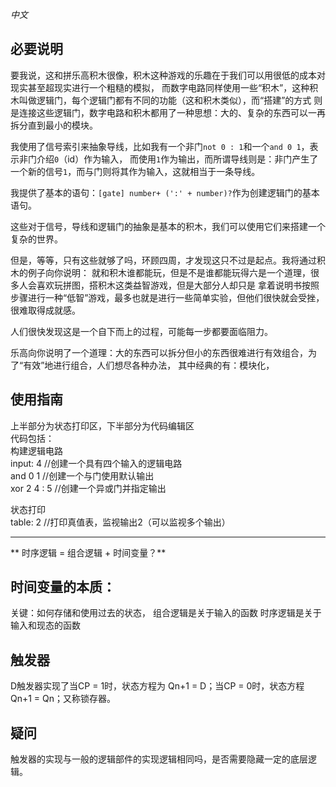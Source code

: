 *中文*

## 必要说明
要我说，这和拼乐高积木很像，积木这种游戏的乐趣在于我们可以用很低的成本对现实甚至超现实进行一个粗糙的模拟，
而数字电路同样使用一些“积木”，这种积木叫做逻辑门，每个逻辑门都有不同的功能（这和积木类似），而“搭建”的方式
则是连接这些逻辑门，数字电路和积木都用了一种思想：大的、复杂的东西可以一再拆分直到最小的模块。  

我使用了信号索引来抽象导线，比如我有一个非门`not 0 : 1`和一个`and 0 1`，表示非门介绍`0`（id）作为输入，
而使用`1`作为输出，而所谓导线则是：非门产生了一个新的信号`1`，而与门则将其作为输入，这就相当于一条导线。  

我提供了基本的语句：`[gate] number+ (':' + number)?`作为创建逻辑门的基本语句。  

这些对于信号，导线和逻辑门的抽象是基本的积木，我们可以使用它们来搭建一个复杂的世界。  

但是，等等，只有这些就够了吗，环顾四周，才发现这只不过是起点。我将通过积木的例子向你说明：
就和积木谁都能玩，但是不是谁都能玩得六是一个道理，很多人会喜欢玩拼图，搭积木这类益智游戏，但是大部分人却只是
拿着说明书按照步骤进行一种“低智”游戏，最多也就是进行一些简单实验，但他们很快就会受挫，很难取得成就感。 

人们很快发现这是一个自下而上的过程，可能每一步都要面临阻力。  

乐高向你说明了一个道理：大的东西可以拆分但小的东西很难进行有效组合，为了“有效”地进行组合，人们想尽各种办法，
其中经典的有：模块化，


## 使用指南
上半部分为状态打印区，下半部分为代码编辑区  
代码包括：  
构建逻辑电路  
input: 4 //创建一个具有四个输入的逻辑电路  
and 0 1 //创建一个与门使用默认输出  
xor 2 4 : 5 //创建一个异或门并指定输出  

状态打印  
table: 2 //打印真值表，监视输出2（可以监视多个输出）  

---

** 时序逻辑 = 组合逻辑 + 时间变量？**  

## 时间变量的本质：
关键：如何存储和使用过去的状态，
组合逻辑是关于输入的函数
时序逻辑是关于输入和现态的函数

## 触发器
D触发器实现了当CP = 1时，状态方程为 Qn+1 = D；当CP = 0时，状态方程 Qn+1 = Qn；又称锁存器。

## 疑问
触发器的实现与一般的逻辑部件的实现逻辑相同吗，是否需要隐藏一定的底层逻辑。


